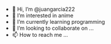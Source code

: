 - 👋 Hi, I’m @juangarcia222
- 👀 I’m interested in anime 
- 🌱 I’m currently learning programming 
- 💞️ I’m looking to collaborate on ...
- 📫 How to reach me ...

<!---
juangarcia222/juangarcia222 is a ✨ special ✨ repository because its `README.md` (this file) appears on your GitHub profile.
You can click the Preview link to take a look at your changes.
--->
